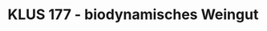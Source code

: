 ---
title: "KLUS 177 - biodynamisches Weingut"
url: /aesch-bl/klus-177-biodynamisches-weingut/
shop: Hofladen
---